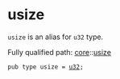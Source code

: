 # usize

`usize` is an alias for `u32` type.

Fully qualified path: [core](./core.md)::[usize](./core-usize.md)

<pre><code class="language-cairo">pub type usize = <a href="core-integer-u32.html">u32</a>;</code></pre>


